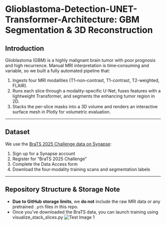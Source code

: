 # Glioblastoma-Detection-UNET-Transformer-Architecture: GBM Segmentation & 3D Reconstruction

## Introduction
Glioblastoma (GBM) is a highly malignant brain tumor with poor prognosis and high recurrence.  Manual MRI interpretation is time‐consuming and variable, so we built a fully automated pipeline that:
1. Ingests four MRI modalities (T1-non-contrast, T1-contrast, T2-weighted, FLAIR).  
2. Runs each slice through a modality-specific U-Net, fuses features with a lightweight Transformer, and segments the enhancing tumor region in 2D.  
3. Stacks the per-slice masks into a 3D volume and renders an interactive surface mesh in Plotly for volumetric evaluation.  

---

## Dataset
We use the [BraTS 2025 Challenge data on Synapse](https://www.synapse.org/Synapse:syn53708249/wiki/626323):
1. Sign up for a Synapse account  
2. Register for “BraTS 2025 Challenge”  
3. Complete the Data Access form  
4. Download the four‐modality training scans and segmentation labels  

---

## Repository Structure & Storage Note
- **Due to GitHub storage limits**, we **do not** include the raw MRI data or any pretrained `.pth` files in this repo.  
- Once you’ve downloaded the BraTS data, you can launch training using visualize_stack_slices.py
![Test Image 1](https://github.com/kevin-kyi/Glioblastoma-Detection-UNET-Transformer-Architecture/blob/main/results/back_view.jpg)

